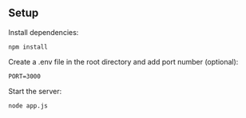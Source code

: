 ## Setup

Install dependencies:
```
npm install
```

Create a .env file in the root directory and add port number (optional):
```
PORT=3000
```

Start the server:
```
node app.js
```
